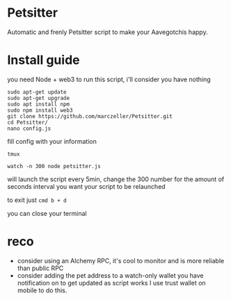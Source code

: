 # Petsitter

Automatic and frenly Petsitter script to make your Aavegotchis happy.

# Install guide

you need Node + web3 to run this script, i'll consider you have nothing

```
sudo apt-get update
sudo apt-get upgrade
sudo apt install npm
sudo npm install web3
git clone https://github.com/marczeller/Petsitter.git
cd Petsitter/
nano config.js
```
fill config with your information

```
tmux
```
```
watch -n 300 node petsitter.js
```
will launch the script every 5min, change the 300 number for the amount of seconds interval you want your script to be relaunched

to exit just `cmd b + d`

you can close your terminal

# reco

- consider using an Alchemy RPC, it's cool to monitor and is more reliable than public RPC
- consider adding the pet address to a watch-only wallet you have notification on to get updated as script works I use trust wallet on mobile to do this.
